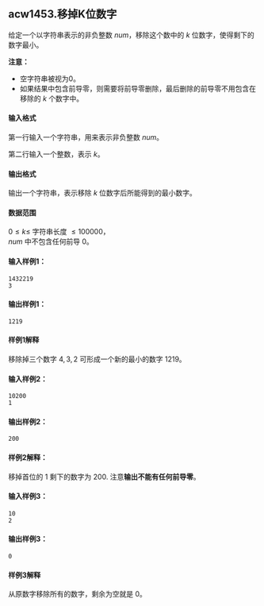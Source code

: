 ## acw1453.移掉K位数字

给定一个以字符串表示的非负整数 $num$，移除这个数中的 $k$ 位数字，使得剩下的数字最小。

**注意：**

*   空字符串被视为0。
*   如果结果中包含前导零，则需要将前导零删除，最后删除的前导零不用包含在移除的 $k$ 个数字中。

#### 输入格式

第一行输入一个字符串，用来表示非负整数 $num$。

第二行输入一个整数，表示 $k$。

#### 输出格式

输出一个字符串，表示移除 $k$ 位数字后所能得到的最小数字。

#### 数据范围

$0 \le k \le$ 字符串长度 $\le 100000$，  
$num$ 中不包含任何前导 $0$。

#### 输入样例1：

```
1432219
3
```

#### 输出样例1：

```
1219
```

#### 样例1解释

移除掉三个数字 $4, 3, 2$ 可形成一个新的最小的数字 $1219$。

#### 输入样例2：

```
10200
1
```

#### 输出样例2：

```
200
```

#### 样例2解释：

移掉首位的 $1$ 剩下的数字为 $200$. 注意**输出不能有任何前导零**。

#### 输入样例3：

```
10
2
```

#### 输出样例3：

```
0
```

#### 样例3解释

从原数字移除所有的数字，剩余为空就是 $0$。